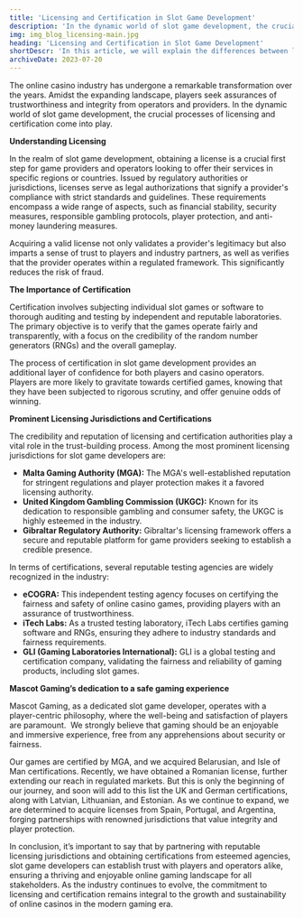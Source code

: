 ```yaml
---
title: 'Licensing and Certification in Slot Game Development'
description: 'In the dynamic world of slot game development, the crucial processes of licensing and certification come into play.'
img: img_blog_licensing-main.jpg
heading: 'Licensing and Certification in Slot Game Development'
shortDescr: 'In this article, we will explain the differences between licensing and certification in the field of slot game development. These two processes are vital for game developers and operators, as they ensure a safe and reputable gaming experience for players while upholding the highest standards of fairness and security in the dynamic world of online casinos.'
archiveDate: 2023-07-20
---
```

The online casino industry has undergone a remarkable transformation over the years. Amidst the expanding landscape, players seek assurances of trustworthiness and integrity from operators and providers. In the dynamic world of slot game development, the crucial processes of licensing and certification come into play. 


**Understanding Licensing**

In the realm of slot game development, obtaining a license is a crucial first step for game providers and operators looking to offer their services in specific regions or countries. Issued by regulatory authorities or jurisdictions, licenses serve as legal authorizations that signify a provider's compliance with strict standards and guidelines. These requirements encompass a wide range of aspects, such as financial stability, security measures, responsible gambling protocols, player protection, and anti-money laundering measures.

Acquiring a valid license not only validates a provider's legitimacy but also imparts a sense of trust to players and industry partners, as well as verifies that the provider operates within a regulated framework. This significantly reduces the risk of fraud. 



**The Importance of Certification**

Certification involves subjecting individual slot games or software to thorough auditing and testing by independent and reputable laboratories. The primary objective is to verify that the games operate fairly and transparently, with a focus on the credibility of the random number generators (RNGs) and the overall gameplay.

The process of certification in slot game development provides an additional layer of confidence for both players and casino operators. Players are more likely to gravitate towards certified games, knowing that they have been subjected to rigorous scrutiny, and offer genuine odds of winning. 



**Prominent Licensing Jurisdictions and Certifications**

The credibility and reputation of licensing and certification authorities play a vital role in the trust-building process. Among the most prominent licensing jurisdictions for slot game developers are:


*   **Malta Gaming Authority (MGA):** The MGA's well-established reputation for stringent regulations and player protection makes it a favored licensing authority.
*   **United Kingdom Gambling Commission (UKGC):** Known for its dedication to responsible gambling and consumer safety, the UKGC is highly esteemed in the industry.
*   **Gibraltar Regulatory Authority:** Gibraltar's licensing framework offers a secure and reputable platform for game providers seeking to establish a credible presence.



In terms of certifications, several reputable testing agencies are widely recognized in the industry:


*   **eCOGRA:** This independent testing agency focuses on certifying the fairness and safety of online casino games, providing players with an assurance of trustworthiness.
*   **iTech Labs:** As a trusted testing laboratory, iTech Labs certifies gaming software and RNGs, ensuring they adhere to industry standards and fairness requirements.
*   **GLI (Gaming Laboratories International):** GLI is a global testing and certification company, validating the fairness and reliability of gaming products, including slot games.



**Mascot Gaming’s dedication to a safe gaming experience**

Mascot Gaming, as a dedicated slot game developer, operates with a player-centric philosophy, where the well-being and satisfaction of players are paramount.  We strongly believe that gaming should be an enjoyable and immersive experience, free from any apprehensions about security or fairness. 

Our games are certified by MGA, and we acquired Belarusian, and Isle of Man certifications. Recently, we have obtained a Romanian license, further extending our reach in regulated markets. But this is only the beginning of our journey, and soon will add to this list the UK and German certifications, along with Latvian, Lithuanian, and Estonian. As we continue to expand, we are determined to acquire licenses from Spain, Portugal, and Argentina, forging partnerships with renowned jurisdictions that value integrity and player protection.


In conclusion, it’s important to say that by partnering with reputable licensing jurisdictions and obtaining certifications from esteemed agencies, slot game developers can establish trust with players and operators alike, ensuring a thriving and enjoyable online gaming landscape for all stakeholders. As the industry continues to evolve, the commitment to licensing and certification remains integral to the growth and sustainability of online casinos in the modern gaming era.
